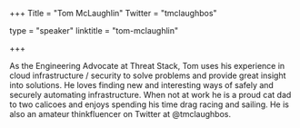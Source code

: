 +++
Title = "Tom McLaughlin"
Twitter = "tmclaughbos"

type = "speaker"
linktitle = "tom-mclaughlin"

+++


As the Engineering Advocate at Threat Stack, Tom uses his experience in cloud infrastructure / security to solve problems and provide great insight into solutions. He loves finding new and interesting ways of safely and securely automating infrastructure. When not at work he is a proud cat dad to two calicoes and enjoys spending his time drag racing and sailing. He is also an amateur thinkfluencer on Twitter at @tmclaughbos.

